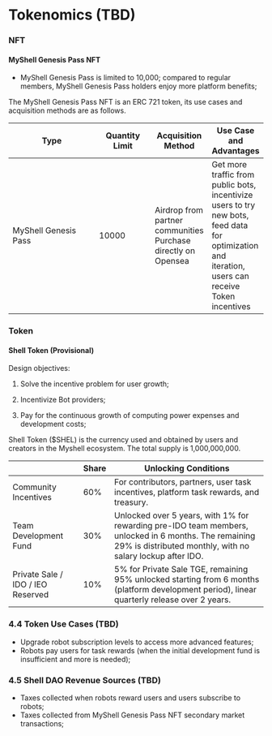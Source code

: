 # Tokenomics (TBD)

### NFT

#### MyShell Genesis Pass NFT

* MyShell Genesis Pass is limited to 10,000; compared to regular members, MyShell Genesis Pass holders enjoy more platform benefits;

The MyShell Genesis Pass NFT is an ERC 721 token, its use cases and acquisition methods are as follows.

<table><thead><tr><th width="172">Type</th><th width="99">Quantity Limit</th><th>Acquisition Method</th><th>Use Case and Advantages</th></tr></thead><tbody><tr><td>MyShell Genesis Pass</td><td>10000</td><td>Airdrop from partner communities<br>Purchase directly on Opensea</td><td>Get more traffic from public bots, incentivize users to try new bots, feed data for optimization and iteration, users can receive Token incentives</td></tr></tbody></table>

### Token

#### Shell Token (Provisional)

Design objectives:

1. Solve the incentive problem for user growth;

2. Incentivize Bot providers;

3. Pay for the continuous growth of computing power expenses and development costs;

Shell Token ($SHEL) is the currency used and obtained by users and creators in the Myshell ecosystem. The total supply is 1,000,000,000.

|                  | Share  | Unlocking Conditions                                                |
| ---------------- | --- | --------------------------------------------------- |
| Community Incentives | 60% | For contributors, partners, user task incentives, platform task rewards, and treasury.                    |
| Team Development Fund | 30% | Unlocked over 5 years, with 1% for rewarding pre-IDO team members, unlocked in 6 months. The remaining 29% is distributed monthly, with no salary lockup after IDO. |
| Private Sale / IDO / IEO Reserved | 10% | 5% for Private Sale TGE, remaining 95% unlocked starting from 6 months (platform development period), linear quarterly release over 2 years. |

### 4.4 Token Use Cases (TBD)

* Upgrade robot subscription levels to access more advanced features;
* Robots pay users for task rewards (when the initial development fund is insufficient and more is needed);

### 4.5 Shell DAO Revenue Sources (TBD)

* Taxes collected when robots reward users and users subscribe to robots;
* Taxes collected from MyShell Genesis Pass NFT secondary market transactions;